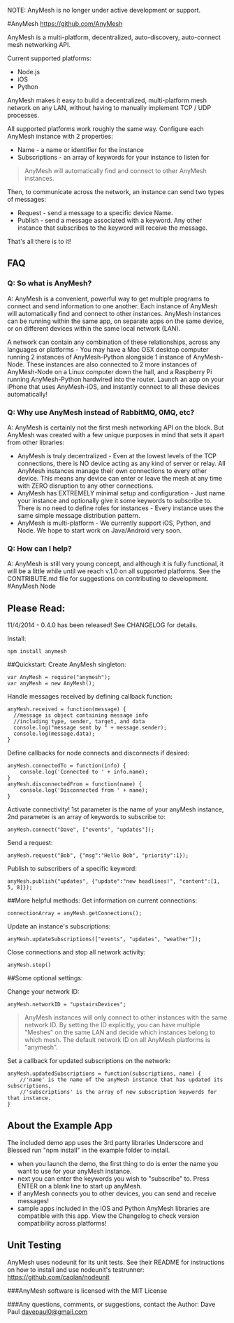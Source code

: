 NOTE: AnyMesh is no longer under active development or support.

#AnyMesh
https://github.com/AnyMesh


AnyMesh is a multi-platform, decentralized, auto-discovery, auto-connect mesh networking API.

Current supported platforms:

* Node.js
* iOS
* Python

AnyMesh makes it easy to build a decentralized, multi-platform mesh network on any LAN, without having to manually implement TCP / UDP processes.

All supported platforms work roughly the same way.  Configure each AnyMesh instance with 2 properties:

* Name - a name or identifier for the instance
* Subscriptions - an array of keywords for your instance to listen for

> AnyMesh will automatically find and connect to other AnyMesh
> instances.

Then, to communicate across the network, an instance can send two types of messages:

* Request - send a message to a specific device Name.
* Publish - send a message associated with a keyword.  Any other instance that subscribes to the keyword will receive the message.

That's all there is to it!
## FAQ

### Q: So what is AnyMesh?
A: AnyMesh is a convenient, powerful way to get multiple programs to connect and send information to one another.
Each instance of AnyMesh will automatically find and connect to other instances.  AnyMesh instances can be running within the same app,
on separate apps on the same device, or on different devices within the same local network (LAN).

A network can contain any combination of these relationships, across any languages or platforms -
You may have a Mac OSX desktop computer running 2 instances of AnyMesh-Python alongside 1 instance of AnyMesh-Node.  These instances are
also connected to 2 more instances of AnyMesh-Node on a Linux computer down the hall, and a Raspberry Pi running AnyMesh-Python hardwired into the router.
Launch an app on your iPhone that uses AnyMesh-iOS, and instantly connect to all these devices automatically!

### Q: Why use AnyMesh instead of RabbitMQ, 0MQ, etc?
A: AnyMesh is certainly not the first mesh networking API on the block.  But AnyMesh was created with a few unique purposes in mind that sets it apart
from other libraries:

* AnyMesh is truly decentralized - Even at the lowest levels of the TCP connections, there is NO device acting as any kind of server or relay.
All AnyMesh instances manage their own connections to every other device.  This means any device can enter or leave the mesh at any time with ZERO disruption
to any other connections.
* AnyMesh has EXTREMELY minimal setup and configuration - Just name your instance and optionally give it some keywords to subscribe to.  There is no need to define roles for instances -
Every instance uses the same simple message distribution pattern.
* AnyMesh is multi-platform - We currently support iOS, Python, and Node.  We hope to start work on Java/Android very soon.


### Q: How can I help?
A: AnyMesh is still very young concept, and although it is fully functional, it will be a little while until we reach v.1.0 on all supported
platforms.  See the CONTRIBUTE.md file for suggestions on contributing to development.
#AnyMesh Node
## Please Read:
11/4/2014 - 0.4.0 has been released!  See CHANGELOG for details.

Install:

    npm install anymesh


##Quickstart:
Create AnyMesh singleton:

    var AnyMesh = require("anymesh");
    var anyMesh = new AnyMesh();

Handle messages received by defining callback function:

    anyMesh.received = function(message) {
      //message is object containing message info
      //including type, sender, target, and data
      console.log("message sent by " + message.sender);
      console.log(message.data);
    }

Define callbacks for node connects and disconnects if desired:

    anyMesh.connectedTo = function(info) {
        console.log('Connected to ' + info.name);
    }
    anyMesh.disconnectedFrom = function(name) {
        console.log('Disconnected from ' + name);
    }


Activate connectivity!  1st parameter is the name of your anyMesh instance, 2nd parameter is an array of keywords to subscribe to:

    anyMesh.connect("Dave", ["events", "updates"]);

Send a request:

    anyMesh.request("Bob", {"msg":"Hello Bob", "priority":1});

Publish to subscribers of a specific keyword:

    anyMesh.publish("updates", {"update":"new headlines!", "content":[1, 5, 8]});

##More helpful methods:
Get information on current connections:

    connectionArray = anyMesh.getConnections();

Update an instance's subscriptions:

    anyMesh.updateSubscriptions(["events", "updates", "weather"]);

Close connections and stop all network activity:

    anyMesh.stop()

##Some optional settings:

Change your network ID:

    anyMesh.networkID = "upstairsDevices";

> AnyMesh instances will only connect to other instances with the same network ID.  By setting the ID explicitly, you can have multiple "Meshes" on the same LAN and decide which instances belong to which mesh.  The default network ID on all AnyMesh platforms is "anymesh".

Set a callback for updated subscriptions on the network:

    anyMesh.updatedSubscriptions = function(subscriptions, name) {
        //'name' is the name of the anyMesh instance that has updated its subscriptions,
        //'subscriptions' is the array of new subscription keywords for that instance.
    }




## About the Example App
The included demo app uses the 3rd party libraries Underscore and Blessed
run "npm install" in the example folder to install.

* when you launch the demo, the first thing to do is enter the name you want to use for your anyMesh instance.
* next you can enter the keywords you wish to "subscribe" to.  Press ENTER on a blank line to start up anyMesh.
* if anyMesh connects you to other devices, you can send and receive messages!
* sample apps included in the iOS and Python AnyMesh libraries are compatible with this app.  View the Changelog to check version compatibility across platforms!

## Unit Testing
AnyMesh uses nodeunit for its unit tests. See their README for instructions on how to install and use nodeunit's testrunner: https://github.com/caolan/nodeunit

###AnyMesh software is licensed with the MIT License

###Any questions, comments, or suggestions, contact the Author:
Dave Paul
davepaul0@gmail.com
